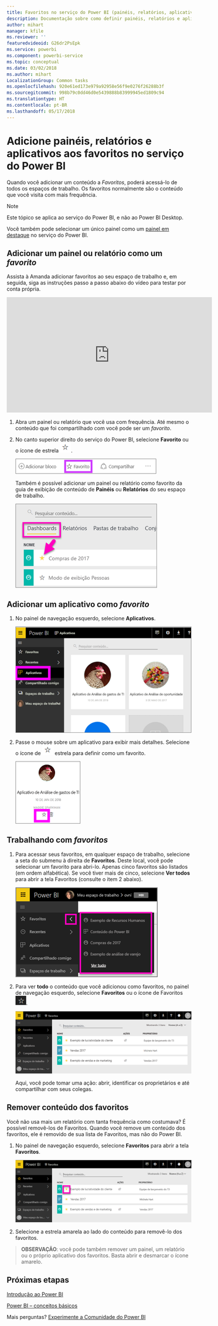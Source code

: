 ```yaml
---
title: Favoritos no serviço do Power BI (painéis, relatórios, aplicativos)
description: Documentação sobre como definir painéis, relatórios e aplicativos como favoritos no serviço do Power BI
author: mihart
manager: kfile
ms.reviewer: ''
featuredvideoid: G26dr2PsEpk
ms.service: powerbi
ms.component: powerbi-service
ms.topic: conceptual
ms.date: 03/02/2018
ms.author: mihart
LocalizationGroup: Common tasks
ms.openlocfilehash: 920e61ed173e979a92958e56f9e0276f26288b3f
ms.sourcegitcommit: 998b79c0dd46d0e5439888b83999945ed1809c94
ms.translationtype: HT
ms.contentlocale: pt-BR
ms.lasthandoff: 05/17/2018
---
```

# <a name="favorite-dashboards-reports-and-apps-in-power-bi-service"></a>Adicione painéis, relatórios e aplicativos aos favoritos no serviço do Power BI
Quando você adicionar um conteúdo a *Favoritos*, poderá acessá-lo de todos os espaços de trabalho.  Os favoritos normalmente são o conteúdo que você visita com mais frequência.

> [!NOTE]
> Este tópico se aplica ao serviço do Power BI, e não ao Power BI Desktop.
> 
> 

Você também pode selecionar um único painel como um [painel em destaque](service-dashboard-featured.md) no serviço do Power BI.

## <a name="add-a-dashboard-or-report-as-a-favorite"></a>Adicionar um painel ou relatório como um *favorito*
Assista à Amanda adicionar favoritos ao seu espaço de trabalho e, em seguida, siga as instruções passo a passo abaixo do vídeo para testar por conta própria.

<iframe width="560" height="315" src="https://www.youtube.com/embed/G26dr2PsEpk" frameborder="0" allowfullscreen></iframe>


1. Abra um painel ou relatório que você usa com frequência. Até mesmo o conteúdo que foi compartilhado com você pode ser um *favorito*.
2. No canto superior direito do serviço do Power BI, selecione **Favorito** ou o ícone de estrela ![ícone de estrela](media/service-dashboard-favorite/power-bi-favorite-icon.png).
   
   ![Ícone de Favorito](media/service-dashboard-favorite/powerbi-dashboard-favorite.png)
   
   Também é possível adicionar um painel ou relatório como favorito da guia de exibição de conteúdo de **Painéis** ou **Relatórios** do seu espaço de trabalho.
   
   ![Guia Dashboard com estrela amarela](media/service-dashboard-favorite/power-bi-dashboard-favorite.png)

## <a name="add-an-app-as-a-favorite"></a>Adicionar um aplicativo como *favorito*

1. No painel de navegação esquerdo, selecione **Aplicativos**.

   ![dashboard](media/service-dashboard-favorite/power-bi-favorite-apps.png)

2. Passe o mouse sobre um aplicativo para exibir mais detalhes.  Selecione o ícone de ![ícone de estrela](media/service-dashboard-favorite/power-bi-favorite-icon.png)  estrela para definir como um favorito.
   
   ![passe o mouse sobre o aplicativo](media/service-dashboard-favorite/power-bi-favorite-app.png)

## <a name="working-with-favorites"></a>Trabalhando com *favoritos*
1. Para acessar seus favoritos, em qualquer espaço de trabalho, selecione a seta do submenu à direita de **Favoritos**.  Deste local, você pode selecionar um favorito para abri-lo. Apenas cinco favoritos são listados (em ordem alfabética). Se você tiver mais de cinco, selecione **Ver todos** para abrir a tela Favoritos (consulte o item 2 abaixo). 
   
   ![Submenu Favoritos](media/service-dashboard-favorite/power-bi-favorite-flyout-new.png)
2. Para ver **todo** o conteúdo que você adicionou como favoritos, no painel de navegação esquerdo, selecione **Favoritos** ou o ícone de Favoritos ![ícone de estrela](media/service-dashboard-favorite/power-bi-favorites-icon.png).  
   
    ![janela de favorito](media/service-dashboard-favorite/power-bi-favorites-screen.png)
   
   Aqui, você pode tomar uma ação: abrir, identificar os proprietários e até compartilhar com seus colegas.

## <a name="unfavorite-content"></a>Remover conteúdo dos favoritos
Você não usa mais um relatório com tanta frequência como costumava?  É possível removê-los de Favoritos. Quando você remove um conteúdo dos favoritos, ele é removido de sua lista de Favoritos, mas não do Power BI.

1. No painel de navegação esquerdo, selecione **Favoritos** para abrir a tela **Favoritos**.
   
   ![tela Favoritos](media/service-dashboard-favorite/power-bi-unfavorites-screen.png)
2. Selecione a estrela amarela ao lado do conteúdo para removê-lo dos favoritos.

> **OBSERVAÇÃO**: você pode também remover um painel, um relatório ou o próprio aplicativo dos favoritos. Basta abrir e desmarcar o ícone amarelo.   
> 
> 

## <a name="next-steps"></a>Próximas etapas
[Introdução ao Power BI](service-get-started.md)

[Power BI – conceitos básicos](service-basic-concepts.md)

Mais perguntas? [Experimente a Comunidade do Power BI](http://community.powerbi.com/)

